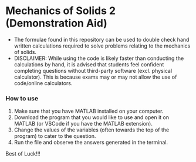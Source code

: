 # Mechanics of Solids 2 (Demonstration Aid)
- The formulae found in this repository can be used to double check hand written calculations required to solve problems relating to the mechanics of solids. 
- DISCLAIMER: While using the code is likely faster than conducting the calculations by hand, it is advised that students feel confident completing questions without third-party software (excl. physical calculator). This is because exams may or may not allow the use of code/online calculators.

### How to use
1. Make sure that you have MATLAB installed on your computer.
2. Download the program that you would like to use and open it on MATLAB (or VSCode if you have the MATLAB extension).
3. Change the values of the variables (often towards the top of the program) to cater to the question.
4. Run the file and observe the answers generated in the terminal.

Best of Luck!!!
